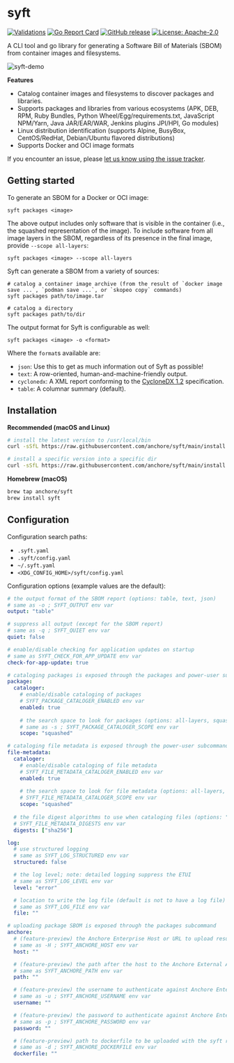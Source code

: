 # syft

[![Validations](https://github.com/anchore/syft/workflows/validations.yaml/badge.svg)](https://github.com/anchore/syft/workflows/validations.yaml)
[![Go Report Card](https://goreportcard.com/badge/github.com/anchore/syft)](https://goreportcard.com/report/github.com/anchore/syft)
[![GitHub release](https://img.shields.io/github/release/anchore/syft.svg)](https://github.com/anchore/syft/releases/latest)
[![License: Apache-2.0](https://img.shields.io/badge/License-Apache%202.0-blue.svg)](https://github.com/anchore/syft/blob/main/LICENSE)

A CLI tool and go library for generating a Software Bill of Materials (SBOM) from container images and filesystems.

![syft-demo](https://user-images.githubusercontent.com/590471/90277200-2a253000-de33-11ea-893f-32c219eea11a.gif)

**Features**
- Catalog container images and filesystems to discover packages and libraries.
- Supports packages and libraries from various ecosystems (APK, DEB, RPM, Ruby Bundles, Python Wheel/Egg/requirements.txt, JavaScript NPM/Yarn, Java JAR/EAR/WAR, Jenkins plugins JPI/HPI, Go modules)
- Linux distribution identification (supports Alpine, BusyBox, CentOS/RedHat, Debian/Ubuntu flavored distributions)
- Supports Docker and OCI image formats

If you encounter an issue, please [let us know using the issue tracker](https://github.com/anchore/syft/issues).

## Getting started

To generate an SBOM for a Docker or OCI image:
```
syft packages <image>
```

The above output includes only software that is visible in the container (i.e., the squashed representation of the image).
To include software from all image layers in the SBOM, regardless of its presence in the final image, provide `--scope all-layers`:

```
syft packages <image> --scope all-layers
```

Syft can generate a SBOM from a variety of sources:
```
# catalog a container image archive (from the result of `docker image save ...`, `podman save ...`, or `skopeo copy` commands)
syft packages path/to/image.tar

# catalog a directory
syft packages path/to/dir
```

The output format for Syft is configurable as well:
```
syft packages <image> -o <format>
```

Where the `format`s available are:
- `json`: Use this to get as much information out of Syft as possible!
- `text`: A row-oriented, human-and-machine-friendly output.
- `cyclonedx`: A XML report conforming to the [CycloneDX 1.2](https://cyclonedx.org/) specification.
- `table`: A columnar summary (default).

## Installation

**Recommended (macOS and Linux)**
```bash
# install the latest version to /usr/local/bin
curl -sSfL https://raw.githubusercontent.com/anchore/syft/main/install.sh | sh -s -- -b /usr/local/bin

# install a specific version into a specific dir
curl -sSfL https://raw.githubusercontent.com/anchore/syft/main/install.sh | sh -s -- -b <SOME_BIN_PATH> <RELEASE_VERSION>
```

**Homebrew (macOS)**
```bash
brew tap anchore/syft
brew install syft
```

## Configuration

Configuration search paths:

- `.syft.yaml`
- `.syft/config.yaml`
- `~/.syft.yaml`
- `<XDG_CONFIG_HOME>/syft/config.yaml`

Configuration options (example values are the default):

```yaml
# the output format of the SBOM report (options: table, text, json)
# same as -o ; SYFT_OUTPUT env var
output: "table"

# suppress all output (except for the SBOM report)
# same as -q ; SYFT_QUIET env var
quiet: false

# enable/disable checking for application updates on startup
# same as SYFT_CHECK_FOR_APP_UPDATE env var
check-for-app-update: true

# cataloging packages is exposed through the packages and power-user subcommands
package:
  cataloger:
    # enable/disable cataloging of packages
    # SYFT_PACKAGE_CATALOGER_ENABLED env var
    enabled: true
    
    # the search space to look for packages (options: all-layers, squashed)
    # same as -s ; SYFT_PACKAGE_CATALOGER_SCOPE env var
    scope: "squashed"

# cataloging file metadata is exposed through the power-user subcommand
file-metadata:
  cataloger:
    # enable/disable cataloging of file metadata
    # SYFT_FILE_METADATA_CATALOGER_ENABLED env var
    enabled: true
    
    # the search space to look for file metadata (options: all-layers, squashed)
    # SYFT_FILE_METADATA_CATALOGER_SCOPE env var
    scope: "squashed"
  
  # the file digest algorithms to use when cataloging files (options: "sha256", "md5", "sha1")
  # SYFT_FILE_METADATA_DIGESTS env var
  digests: ["sha256"]

log:
  # use structured logging
  # same as SYFT_LOG_STRUCTURED env var
  structured: false

  # the log level; note: detailed logging suppress the ETUI
  # same as SYFT_LOG_LEVEL env var
  level: "error"

  # location to write the log file (default is not to have a log file)
  # same as SYFT_LOG_FILE env var
  file: ""

# uploading package SBOM is exposed through the packages subcommand
anchore:
  # (feature-preview) the Anchore Enterprise Host or URL to upload results to (supported on Enterprise 3.0+)
  # same as -H ; SYFT_ANCHORE_HOST env var
  host: ""

  # (feature-preview) the path after the host to the Anchore External API (supported on Enterprise 3.0+)
  # same as SYFT_ANCHORE_PATH env var
  path: ""

  # (feature-preview) the username to authenticate against Anchore Enterprise (supported on Enterprise 3.0+)
  # same as -u ; SYFT_ANCHORE_USERNAME env var
  username: ""

  # (feature-preview) the password to authenticate against Anchore Enterprise (supported on Enterprise 3.0+)
  # same as -p ; SYFT_ANCHORE_PASSWORD env var
  password: ""

  # (feature-preview) path to dockerfile to be uploaded with the syft results to Anchore Enterprise (supported on Enterprise 3.0+)
  # same as -d ; SYFT_ANCHORE_DOCKERFILE env var
  dockerfile: ""

```